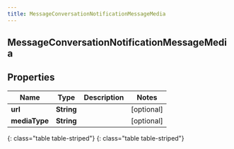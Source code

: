 ```yaml
---
title: MessageConversationNotificationMessageMedia
---
```

## MessageConversationNotificationMessageMedia


## Properties

| Name | Type | Description | Notes |
| ------------ | ------------- | ------------- | ------------- |
| **url** | **String** |  |  [optional] |
| **mediaType** | **String** |  |  [optional] |
{: class="table table-striped"}
{: class="table table-striped"}


